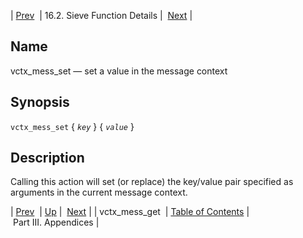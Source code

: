 | [Prev](sieve.ref.vctx_mess_get)  | 16.2. Sieve Function Details |  [Next](p.appendices.php) |

<a name="sieve.ref.vctx_mess_set"></a>
## Name

vctx_mess_set — set a value in the message context

## Synopsis

`vctx_mess_set` { *`key`* } { *`value`* }

<a name="idp31416688"></a>
## Description

Calling this action will set (or replace) the key/value pair specified as arguments in the current message context.

| [Prev](sieve.ref.vctx_mess_get)  | [Up](sieve.ref.files.php) |  [Next](p.appendices.php) |
| vctx_mess_get  | [Table of Contents](index) |  Part III. Appendices |
